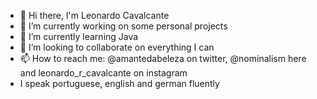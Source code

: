- 👋 Hi there, I'm Leonardo Cavalcante 
- 🔭 I’m currently working on some personal projects 
- 🌱 I’m currently learning Java
- 👯 I’m looking to collaborate on everything I can
- 📫 How to reach me: @amantedabeleza on twitter, @nominalism here and leonardo_r_cavalcante on instagram
-  I speak portuguese, english and german fluently
